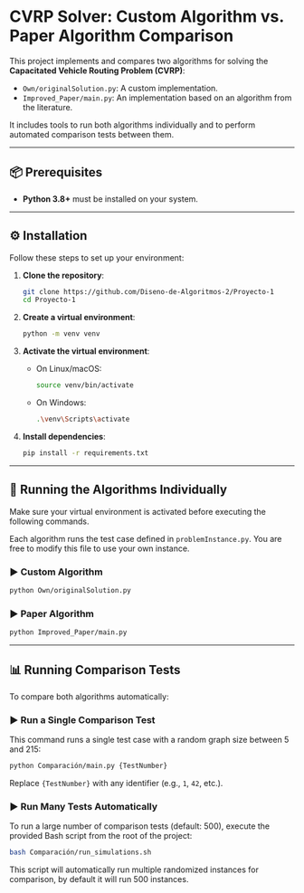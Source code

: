 # CVRP Solver: Custom Algorithm vs. Paper Algorithm Comparison

This project implements and compares two algorithms for solving the **Capacitated Vehicle Routing Problem (CVRP)**:

* `Own/originalSolution.py`: A custom implementation.
* `Improved_Paper/main.py`: An implementation based on an algorithm from the literature.

It includes tools to run both algorithms individually and to perform automated comparison tests between them.

---

## 📦 Prerequisites

* **Python 3.8+** must be installed on your system.

---

## ⚙️ Installation

Follow these steps to set up your environment:

1. **Clone the repository**:

   ```bash
   git clone https://github.com/Diseno-de-Algoritmos-2/Proyecto-1
   cd Proyecto-1
   ```

2. **Create a virtual environment**:

   ```bash
   python -m venv venv
   ```

3. **Activate the virtual environment**:

   * On Linux/macOS:

     ```bash
     source venv/bin/activate
     ```
   * On Windows:

     ```bash
     .\venv\Scripts\activate
     ```

4. **Install dependencies**:

   ```bash
   pip install -r requirements.txt
   ```

---

## 🚀 Running the Algorithms Individually

Make sure your virtual environment is activated before executing the following commands.

Each algorithm runs the test case defined in `problemInstance.py`. You are free to modify this file to use your own instance.

### ▶️ Custom Algorithm

```bash
python Own/originalSolution.py
```

### ▶️ Paper Algorithm

```bash
python Improved_Paper/main.py
```

---

## 📊 Running Comparison Tests

To compare both algorithms automatically:

### ▶️ Run a Single Comparison Test

This command runs a single test case with a random graph size between 5 and 215:

```bash
python Comparación/main.py {TestNumber}
```

Replace `{TestNumber}` with any identifier (e.g., `1`, `42`, etc.).

### ▶️ Run Many Tests Automatically

To run a large number of comparison tests (default: 500), execute the provided Bash script from the root of the project:

```bash
bash Comparación/run_simulations.sh
```

This script will automatically run multiple randomized instances for comparison, by default it will run 500 instances.